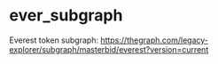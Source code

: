 # ever_subgraph 
Everest token subgraph: https://thegraph.com/legacy-explorer/subgraph/masterbid/everest?version=current
